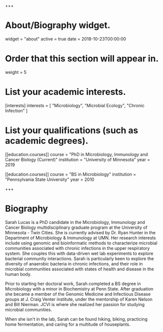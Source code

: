 +++
# About/Biography widget.
widget = "about"
active = true
date = 2018-10-23T00:00:00

# Order that this section will appear in.
weight = 5

# List your academic interests.
[interests]
  interests = [
    "Microbiology",
    "Microbial Ecology",
    "Chronic Infection"
  ]

# List your qualifications (such as academic degrees).
[[education.courses]]
  course = "PhD in Microbiology, Immunology and Cancer Biology (Current)"
  institution = "University of Minnesota"
  year = 2019

[[education.courses]]
  course = "BS in Microbiology"
  institution = "Pennsylvania State University"
  year = 2010

+++

# Biography

Sarah Lucas is a PhD candidate in the Microbiology, Immunology and Cancer Biology multidisciplinary graduate program at the University of Minnesota - Twin Cities. She is currently advised by Dr. Ryan Hunter in the Department of Microbiology & Immunology at UMN. Her research interests include using genomic and bioinformatic methods to characterize microbial communities associated with chronic infections in the upper respiratory system. She couples this with data-driven wet lab experiments to explore bacterial community interactions. Sarah is particularly keen to explore the diversity of anaerobic bacteria in chronic infections, and their role in microbial communities associated with states of health and disease in the human body.

Prior to starting her doctoral work, Sarah completed a BS degree in Microbiology with a minor in Biochemistry at Penn State. After graduation she became a member of the Genomic Medicine and Infectious Disease groups at J. Craig Venter institute, under the mentorship of Karen Nelson and Bill Nierman. JCVI is where she realized her passion for studying microbial communities. 

When she isn't in the lab, Sarah can be found hiking, biking, practicing home fermentation, and caring for a multitude of houseplants.
